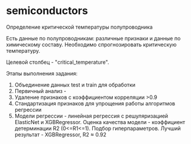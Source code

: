 # semiconductors
Определение критической температуры полупроводника

Есть данные по полупроводникам: различные признаки и данные по химическому составу. Необходимо спрогнозировать критическую температуру.

Целевой столбец - "critical_temperature".

Этапы выполнения задания:
1. Объединение данных test и train для обработки
2. Первичный анализ - 
3. Удаление признаков с коэффициентом корреляции >0.9
4. Стандартизация признаков для упрощения работы алгоритмов регрессии
5. Модели регрессии - линейная регрессия с решуляризацией ElasticNet и XGBRegressor. Оценка качества модели - коэффициент детерминации R2 (0<=R1<=1). Подбор гиперпараметров. Лучший результат - XGBRegressor, R2 ≈ 0.92

